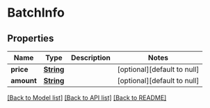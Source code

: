 # BatchInfo

## Properties

| Name       | Type                    | Description | Notes                       |
| ---------- | ----------------------- | ----------- | --------------------------- |
| **price**  | [**String**](string.md) |             | [optional][default to null] |
| **amount** | [**String**](string.md) |             | [optional][default to null] |

[[Back to Model list]](../README.md#documentation-for-models) [[Back to API list]](../README.md#documentation-for-api-endpoints) [[Back to README]](../README.md)

